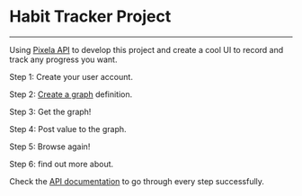 # Habit Tracker Project

---

Using [Pixela API](https://pixe.la/) to develop this project and
create a cool UI to record and track any progress you want.

Step 1: Create your user account.

Step 2: [Create a graph](https://docs.pixe.la/entry/post-graph) definition.

Step 3: Get the graph!

Step 4: Post value to the graph.

Step 5: Browse again!

Step 6: find out more about.

Check the [API documentation](https://docs.pixe.la/) to go through every step successfully.